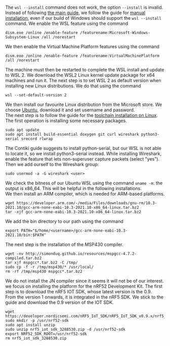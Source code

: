 The `wsl --install` command does not work, the option `--install` is invalid. Instead of following [the main guide](https://docs.microsoft.com/en-us/windows/wsl/install), we follow the guide for [manual installation](https://docs.microsoft.com/en-us/windows/wsl/install-manual), even if our build of Windows should support the `wsl --install` command. We enable the WSL feature using the command
```
dism.exe /online /enable-feature /featurename:Microsoft-Windows-Subsystem-Linux /all /norestart
```
We then enable the Virtual Machine Platform features using the command
```
dism.exe /online /enable-feature /featurename:VirtualMachinePlatform /all /norestart
```
The machine must then be restarted to complete the WSL install and update to WSL 2. We download the WSL2 Linux kernel update package for x64 machines and run it. The next step is to set WSL 2 as default version when installing new Linux distributions. We do that using the command 
```
wsl --set-default-version 2
```
We then install our favourite Linux distribution from the Microsoft store. We choose [Ubuntu](https://ubuntu.com/wsl), download it and set username and password. \
The next step is to follow the guide for the [toolchain installation on Linux](https://github.com/contiki-ng/contiki-ng/wiki/Toolchain-installation-on-Linux). The first operation is installing some necessary packages.
```
sudo apt update
sudo apt install build-essential doxygen git curl wireshark python3-serial srecord rlwrap
```
The Contiki guide suggests to install python-serial, but our WSL is not able to locate it, so we install python3-serial instead. While installing Wireshark, enable the feature that lets non-superuser capture packets (select "yes"). Then we add ourself to the Wireshark group:
```
sudo usermod -a -G wireshark <user>
```
We check the bitness of our Ubuntu WSL using the command `uname -m`: the output is x86_64. This will be helpful in the following installations.\
We then install an ARM compiler, which is needed for ARM-based platforms. 
```
wget https://developer.arm.com/-/media/Files/downloads/gnu-rm/10.3-2021.10/gcc-arm-none-eabi-10.3-2021.10-x86_64-linux.tar.bz2
tar -xjf gcc-arm-none-eabi-10.3-2021.10-x86_64-linux.tar.bz2
```
We add the bin directory to our path using the command
```
export PATH="$/home/<username>/gcc-arm-none-eabi-10.3-2021.10/bin:$PATH"
```
The next step is the installation of the MSP430 compiler. 
```
wget -nv http://simonduq.github.io/resources/mspgcc-4.7.2-compiled.tar.bz2 
tar xjf mspgcc*.tar.bz2 -C /tmp/
sudo cp -f -r /tmp/msp430/* /usr/local/
rm -rf /tmp/msp430 mspgcc*.tar.bz2
```
We do not install the JN compiler since it seems it will not be of our interest.\
we focus on installing the platform for the nRF52 Development Kit.
The first step is to download the nRF5 IOT SDK, whose latest version is the 0.9.\
From the version 1 onwards, it is integrated in the nRF5 SDK. We stick to the guide and download the 0.9 version of the IOT SDK. 
```
wget https://developer.nordicsemi.com/nRF5_IoT_SDK/nRF5_IoT_SDK_v0.9.x/nrf5_iot_sdk_3288530.zip
sudo mkdir -p /usr/nrf52-sdk
sudo apt install unzip
sudo unzip nrf5_iot_sdk_3288530.zip -d /usr/nrf52-sdk
export NRF52_SDK_ROOT=/usr/nrf52-sdk
rm nrf5_iot_sdk_3288530.zip
```
